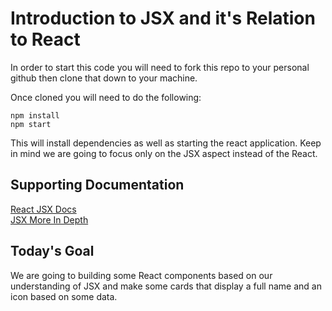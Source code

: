 # Introduction to JSX and it's Relation to React

In order to start this code you will need to fork this repo to your personal github then clone that down to your machine.

Once cloned you will need to do the following:
```
npm install
npm start
```

This will install dependencies as well as starting the react application. Keep in mind we are going to focus only on the JSX aspect instead of the React.

## Supporting Documentation
[React JSX Docs](https://reactjs.org/docs/introducing-jsx.html)\
[JSX More In Depth](https://www.reactenlightenment.com/react-jsx/5.1.html)

## Today's Goal
We are going to building some React components based on our understanding of JSX and make some cards that display a full name and an icon based on some data.